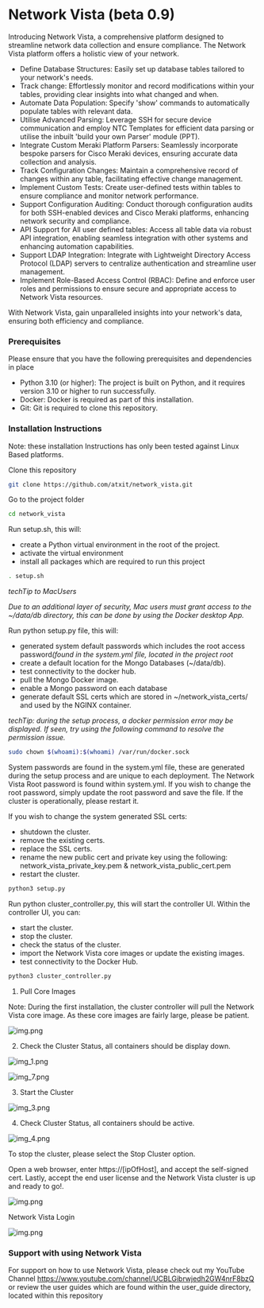 # Network Vista (beta 0.9)

Introducing Network Vista, a comprehensive platform designed to streamline network data collection and ensure compliance. The Network Vista platform offers a holistic view of your network.

* Define Database Structures: Easily set up database tables tailored to your network's needs.
* Track change: Effortlessly monitor and record modifications within your tables, providing clear insights into what changed and when.
* Automate Data Population: Specify 'show' commands to automatically populate tables with relevant data.
* Utilise Advanced Parsing: Leverage SSH for secure device communication and employ NTC Templates for efficient data parsing or utilise the inbuilt 'build your own Parser' module (PPT).
* Integrate Custom Meraki Platform Parsers: Seamlessly incorporate bespoke parsers for Cisco Meraki devices, ensuring accurate data collection and analysis.
* Track Configuration Changes: Maintain a comprehensive record of changes within any table, facilitating effective change management.
* Implement Custom Tests: Create user-defined tests within tables to ensure compliance and monitor network performance.
* Support Configuration Auditing: Conduct thorough configuration audits for both SSH-enabled devices and Cisco Meraki platforms, enhancing network security and compliance.
* API Support for All user defined tables: Access all table data via robust API integration, enabling seamless integration with other systems and enhancing automation capabilities.
* Support LDAP Integration: Integrate with Lightweight Directory Access Protocol (LDAP) servers to centralize authentication and streamline user management.
* Implement Role-Based Access Control (RBAC): Define and enforce user roles and permissions to ensure secure and appropriate access to Network Vista resources.

With Network Vista, gain unparalleled insights into your network's data, ensuring both efficiency and compliance.

### Prerequisites

Please ensure that you have the following prerequisites and dependencies in place

* Python 3.10 (or higher): The project is built on Python, and it requires version 3.10 or higher to run successfully.
* Docker: Docker is required as part of this installation. 
* Git: Git is required to clone this repository.

### Installation Instructions

Note: these installation Instructions has only been tested against Linux Based platforms. 

Clone this repository
```bash
git clone https://github.com/atxit/network_vista.git
```

Go to the project folder
```bash
cd network_vista
```

Run setup.sh, this will:

* create a Python virtual environment in the root of the project.
* activate the virtual environment
* install all packages which are required to run this project

```bash
. setup.sh
```
<i>
techTip to MacUsers

Due to an additional layer of security, Mac users must grant access to the ~/data/db directory, this can be done by using the Docker desktop App.
</i>


Run python setup.py file, this will:

* generated system default passwords which includes the root access password<i>(found in the system.yml file, located in the project root</i>
* create a default location for the Mongo Databases (~/data/db).
* test connectivity to the docker hub.
* pull the Mongo Docker image.
* enable a Mongo password on each database
* generate default SSL certs which are stored in ~/network_vista_certs/ and used by the NGINX container. 

<i>
techTip: during the setup process, a docker permission error may be displayed. If seen, try using the following command to 
resolve the permission issue. 
</i>

```bash
sudo chown $(whoami):$(whoami) /var/run/docker.sock
```

System passwords are found in the system.yml file, these are generated during the setup process and are unique to each deployment.
The Network Vista Root password is found within system.yml. 
If you wish to change the root password, simply update the root password and save the file. If the cluster is operationally, please restart it. 

If you wish to change the system generated SSL certs:

* shutdown the cluster.
* remove the existing certs.
* replace the SSL certs. 
* rename the new public cert and private key using the following: network_vista_private_key.pem & network_vista_public_cert.pem
* restart the cluster.

```bash
python3 setup.py
```

Run python cluster_controller.py, this will start the controller UI. Within the controller UI, you can:

* start the cluster. 
* stop the cluster.
* check the status of the cluster.
* import the Network Vista core images or update the existing images.
* test connectivity to the Docker Hub.

```bash
python3 cluster_controller.py
```

1) Pull Core Images

Note: During the first installation, the cluster controller will pull the Network Vista core image. As these core images are fairly large, please be patient.

![img.png](img/img.png)

2) Check the Cluster Status, all containers should be display down.

![img_1.png](img/img_1.png)

![img_7.png](img/img_7.png)

3) Start the Cluster

![img_3.png](img/img_3.png)

4) Check Cluster Status, all containers should be active. 

![img_4.png](img/img_4.png)

To stop the cluster, please select the Stop Cluster option.

Open a web browser, enter https://[ipOfHost], and accept the self-signed cert.
Lastly, accept the end user license and the Network Vista cluster is up and ready to go!. 

![img.png](img/license.png)

Network Vista Login

![img.png](img/login.png)

### Support with using Network Vista

For support on how to use Network Vista, please check out my YouTube Channel https://www.youtube.com/channel/UCBLGibrwjedh2GW4nrF8bzQ or 
review the user guides which are found within the user_guide directory, located within this repository
